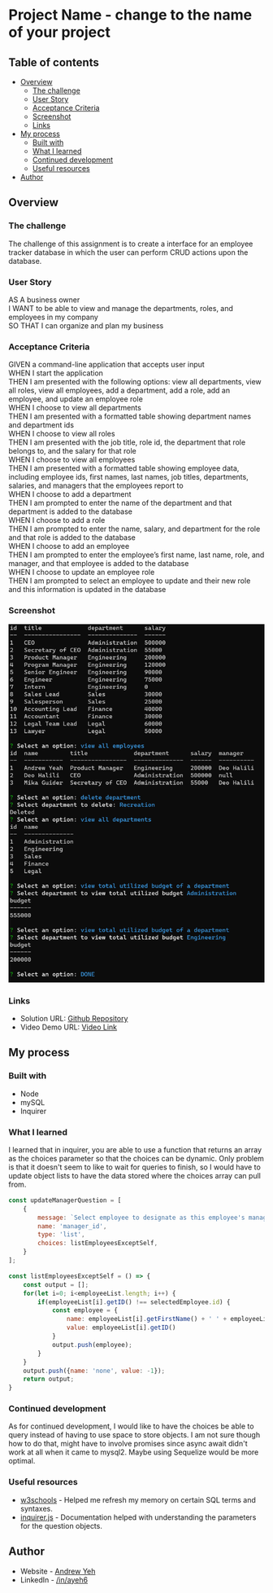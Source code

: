 # Project Name - change to the name of your project

## Table of contents

- [Overview](#overview)
  - [The challenge](#the-challenge)
  - [User Story](#user-story)
  - [Acceptance Criteria](#acceptance-criteria)
  - [Screenshot](#screenshot)
  - [Links](#links)
- [My process](#my-process)
  - [Built with](#built-with)
  - [What I learned](#what-i-learned)
  - [Continued development](#continued-development)
  - [Useful resources](#useful-resources)
- [Author](#author)

## Overview

### The challenge

The challenge of this assignment is to create a interface for an employee tracker database in which the user can perform CRUD actions upon the database.

### User Story

AS A business owner  
I WANT to be able to view and manage the departments, roles, and employees in my company  
SO THAT I can organize and plan my business  

### Acceptance Criteria

GIVEN a command-line application that accepts user input  
WHEN I start the application  
THEN I am presented with the following options: view all departments, view all roles, view all employees, add a department, add a role, add an employee, and update an employee role  
WHEN I choose to view all departments  
THEN I am presented with a formatted table showing department names and department ids  
WHEN I choose to view all roles  
THEN I am presented with the job title, role id, the department that role belongs to, and the salary for that role  
WHEN I choose to view all employees  
THEN I am presented with a formatted table showing employee data, including employee ids, first names, last names, job titles, departments, salaries, and managers that the employees report to  
WHEN I choose to add a department  
THEN I am prompted to enter the name of the department and that department is added to the database  
WHEN I choose to add a role  
THEN I am prompted to enter the name, salary, and department for the role and that role is added to the database  
WHEN I choose to add an employee  
THEN I am prompted to enter the employee’s first name, last name, role, and manager, and that employee is added to the database  
WHEN I choose to update an employee role  
THEN I am prompted to select an employee to update and their new role and this information is updated in the database  

### Screenshot

![](./assets/images/screenshot.png)

### Links

- Solution URL: [Github Repository](https://github.com/ayeh6/Employee-Tracker)
- Video Demo URL: [Video Link](https://drive.google.com/file/d/1kwX87diMjceWEZcmwE_j1qMSi-GwIAfG/view?usp=sharing)

## My process

### Built with

- Node
- mySQL
- Inquirer

### What I learned

I learned that in inquirer, you are able to use a function that returns an array as the choices parameter so that the choices can be dynamic. Only problem is that it doesn't seem to like to wait for queries to finish, so I would have to update object lists to have the data stored where the choices array can pull from.

```js
const updateManagerQuestion = [
    {
        message: `Select employee to designate as this employee's manager`,
        name: 'manager_id',
        type: 'list',
        choices: listEmployeesExceptSelf,
    }
];
```

```js
const listEmployeesExceptSelf = () => {
    const output = [];
    for(let i=0; i<employeeList.length; i++) {
        if(employeeList[i].getID() !== selectedEmployee.id) {
            const employee = {
                name: employeeList[i].getFirstName() + ' ' + employeeList[i].getLastName(),
                value: employeeList[i].getID()
            }
            output.push(employee);
        }
    }
    output.push({name: 'none', value: -1});
    return output;
}
```

### Continued development

As for continued development, I would like to have the choices be able to query instead of having to use space to store objects. I am not sure though how to do that, might have to involve promises since async await didn't work at all when it came to mysql2. Maybe using Sequelize would be more optimal.

### Useful resources

- [w3schools](https://www.w3schools.com/) - Helped me refresh my memory on certain SQL terms and syntaxes.
- [inquirer.js](https://www.npmjs.com/package/inquirer) - Documentation helped with understanding the parameters for the question objects.

## Author

- Website - [Andrew Yeh](https://ayeh6.github.io/Yeh-Andrew-Portfolio-Website/)
- LinkedIn - [/in/ayeh6](https://www.linkedin.com/in/ayeh6/)
